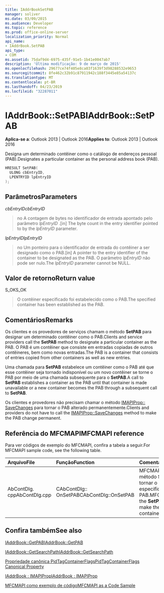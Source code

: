 ```yaml
---
title: IAddrBookSetPAB
manager: soliver
ms.date: 03/09/2015
ms.audience: Developer
ms.topic: reference
ms.prod: office-online-server
localization_priority: Normal
api_name:
- IAddrBook.SetPAB
api_type:
- COM
ms.assetid: 75daf9d4-6975-435f-91e5-1b41e0047ab7
description: 'Última modificação: 9 de março de 2015'
ms.openlocfilehash: 29677ce74f405e8ca03f1639f3d98288532e9653
ms.sourcegitcommit: 8fe462c32b91c87911942c188f3445e85a54137c
ms.translationtype: MT
ms.contentlocale: pt-BR
ms.lasthandoff: 04/23/2019
ms.locfileid: "32287011"
---
```

# <a name="iaddrbooksetpab"></a><span data-ttu-id="56a56-103">IAddrBook::SetPAB</span><span class="sxs-lookup"><span data-stu-id="56a56-103">IAddrBook::SetPAB</span></span>

  
  
<span data-ttu-id="56a56-104">**Aplica-se a**: Outlook 2013 | Outlook 2016</span><span class="sxs-lookup"><span data-stu-id="56a56-104">**Applies to**: Outlook 2013 | Outlook 2016</span></span> 
  
<span data-ttu-id="56a56-105">Designa um determinado contêiner como o catálogo de endereços pessoal (PAB).</span><span class="sxs-lookup"><span data-stu-id="56a56-105">Designates a particular container as the personal address book (PAB).</span></span>
  
```cpp
HRESULT SetPAB(
  ULONG cbEntryID,
  LPENTRYID lpEntryID
);
```

## <a name="parameters"></a><span data-ttu-id="56a56-106">Parâmetros</span><span class="sxs-lookup"><span data-stu-id="56a56-106">Parameters</span></span>

 <span data-ttu-id="56a56-107">_cbEntryID_</span><span class="sxs-lookup"><span data-stu-id="56a56-107">_cbEntryID_</span></span>
  
> <span data-ttu-id="56a56-108">no A contagem de bytes no identificador de entrada apontado pelo parâmetro _lpEntryID_ .</span><span class="sxs-lookup"><span data-stu-id="56a56-108">[in] The byte count in the entry identifier pointed to by the  _lpEntryID_ parameter.</span></span> 
    
 <span data-ttu-id="56a56-109">_lpEntryID_</span><span class="sxs-lookup"><span data-stu-id="56a56-109">_lpEntryID_</span></span>
  
> <span data-ttu-id="56a56-110">no Um ponteiro para o identificador de entrada do contêiner a ser designado como o PAB.</span><span class="sxs-lookup"><span data-stu-id="56a56-110">[in] A pointer to the entry identifier of the container to be designated as the PAB.</span></span> <span data-ttu-id="56a56-111">O parâmetro _lpEntryID_ não pode ser nulo.</span><span class="sxs-lookup"><span data-stu-id="56a56-111">The  _lpEntryID_ parameter cannot be NULL.</span></span> 
    
## <a name="return-value"></a><span data-ttu-id="56a56-112">Valor de retorno</span><span class="sxs-lookup"><span data-stu-id="56a56-112">Return value</span></span>

<span data-ttu-id="56a56-113">S_OK</span><span class="sxs-lookup"><span data-stu-id="56a56-113">S_OK</span></span> 
  
> <span data-ttu-id="56a56-114">O contêiner especificado foi estabelecido como o PAB.</span><span class="sxs-lookup"><span data-stu-id="56a56-114">The specified container has been established as the PAB.</span></span>
    
## <a name="remarks"></a><span data-ttu-id="56a56-115">Comentários</span><span class="sxs-lookup"><span data-stu-id="56a56-115">Remarks</span></span>

<span data-ttu-id="56a56-116">Os clientes e os provedores de serviços chamam o método **SetPAB** para designar um determinado contêiner como o PAB.</span><span class="sxs-lookup"><span data-stu-id="56a56-116">Clients and service providers call the **SetPAB** method to designate a particular container as the PAB.</span></span> <span data-ttu-id="56a56-117">O PAB é um contêiner que consiste em entradas copiadas de outros contêineres, bem como novas entradas.</span><span class="sxs-lookup"><span data-stu-id="56a56-117">The PAB is a container that consists of entries copied from other containers as well as new entries.</span></span> 
  
<span data-ttu-id="56a56-118">Uma chamada para **SetPAB** estabelece um contêiner como o PAB até que esse contêiner seja tornado indisponível ou um novo contêiner se torne o PAB por meio de uma chamada subsequente para o **SetPAB**.</span><span class="sxs-lookup"><span data-stu-id="56a56-118">A call to **SetPAB** establishes a container as the PAB until that container is made unavailable or a new container becomes the PAB through a subsequent call to **SetPAB**.</span></span> 
  
<span data-ttu-id="56a56-119">Os clientes e provedores não precisam chamar o método [IMAPIProp:: SaveChanges](imapiprop-savechanges.md) para tornar o PAB alterado permanentemente.</span><span class="sxs-lookup"><span data-stu-id="56a56-119">Clients and providers do not have to call the [IMAPIProp::SaveChanges](imapiprop-savechanges.md) method to make the PAB change permanent.</span></span> 
  
## <a name="mfcmapi-reference"></a><span data-ttu-id="56a56-120">Referência do MFCMAPI</span><span class="sxs-lookup"><span data-stu-id="56a56-120">MFCMAPI reference</span></span>

<span data-ttu-id="56a56-121">Para ver códigos de exemplo do MFCMAPI, confira a tabela a seguir.</span><span class="sxs-lookup"><span data-stu-id="56a56-121">For MFCMAPI sample code, see the following table.</span></span>
  
|<span data-ttu-id="56a56-122">**Arquivo**</span><span class="sxs-lookup"><span data-stu-id="56a56-122">**File**</span></span>|<span data-ttu-id="56a56-123">**Função**</span><span class="sxs-lookup"><span data-stu-id="56a56-123">**Function**</span></span>|<span data-ttu-id="56a56-124">**Comentário**</span><span class="sxs-lookup"><span data-stu-id="56a56-124">**Comment**</span></span>|
|:-----|:-----|:-----|
|<span data-ttu-id="56a56-125">AbContDlg. cpp</span><span class="sxs-lookup"><span data-stu-id="56a56-125">AbContDlg.cpp</span></span>  <br/> |<span data-ttu-id="56a56-126">CAbContDlg:: OnSetPAB</span><span class="sxs-lookup"><span data-stu-id="56a56-126">CAbContDlg::OnSetPAB</span></span>  <br/> |<span data-ttu-id="56a56-127">MFCMAPI usa o método **SetPAB** para tornar o contêiner especificado o PAB.</span><span class="sxs-lookup"><span data-stu-id="56a56-127">MFCMAPI uses the **SetPAB** method to make the specified container the PAB.</span></span>  <br/> |
   
## <a name="see-also"></a><span data-ttu-id="56a56-128">Confira também</span><span class="sxs-lookup"><span data-stu-id="56a56-128">See also</span></span>



[<span data-ttu-id="56a56-129">IAddrBook::GetPAB</span><span class="sxs-lookup"><span data-stu-id="56a56-129">IAddrBook::GetPAB</span></span>](iaddrbook-getpab.md)
  
[<span data-ttu-id="56a56-130">IAddrBook::GetSearchPath</span><span class="sxs-lookup"><span data-stu-id="56a56-130">IAddrBook::GetSearchPath</span></span>](iaddrbook-getsearchpath.md)
  
[<span data-ttu-id="56a56-131">Propriedade canônica PidTagContainerFlags</span><span class="sxs-lookup"><span data-stu-id="56a56-131">PidTagContainerFlags Canonical Property</span></span>](pidtagcontainerflags-canonical-property.md)
  
[<span data-ttu-id="56a56-132">IAddrBook : IMAPIProp</span><span class="sxs-lookup"><span data-stu-id="56a56-132">IAddrBook : IMAPIProp</span></span>](iaddrbookimapiprop.md)


[<span data-ttu-id="56a56-133">MFCMAPI como exemplo de código</span><span class="sxs-lookup"><span data-stu-id="56a56-133">MFCMAPI as a Code Sample</span></span>](mfcmapi-as-a-code-sample.md)

